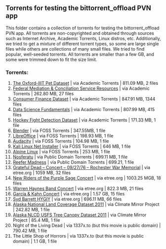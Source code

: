 ## Torrents for testing the bittorrent_offload PVN app

This folder contains a collection of torrents for testing the bittorrent_offload PVN app. All torrents are non-copyrighted and obtained through sources such as Internet Archive, Academic Torrents, Linux distros, etc. Additionally, we tried to get a mixture of different torrent types, so some are large single files while others are collections of many small files. We tried to find popular, well-seeded torrents. All torrents are smaller than a few GB, and some were trimmed down to fit the size limit.

### Torrents:
1. [The Oxford-IIIT Pet Dataset](https://academictorrents.com/details/b18bbd9ba03d50b0f7f479acc9f4228a408cecc1) | via Academic Torrents | 811.09 MB, 2 files
2. [Federal Mediation & Conciliation Service Resources](https://academictorrents.com/details/28c5b5ac7fa2c6800d3e948bd3b4ee3781764cca) | via Academic Torrents | 262.80 MB, 27 files
3. [Consumer Finance Dataset](https://academictorrents.com/details/936297ea088331f08bc7cb3ac144d94ef8ce8dd8) | via Academic Torrents | 847.91 MB, 1344 files
4. [Data Science Fundamentals](https://academictorrents.com/details/bdc0bb1499b1992a5488b4bbcfc9288c30793c08) | via Academic Torrents | 807.99 MB, 415 files
5. [Hockey Fight Detection Dataset](https://academictorrents.com/details/38d9ed996a5a75a039b84cf8a137be794e7cee89) | via Academic Torrents | 171.33 MB, 1 file
6. [Blender](https://fosstorrents.com/softwares/blender/) | via FOSS Torrents | 347.55MB, 1 file
7. [LibreOffice](https://fosstorrents.com/softwares/libre-office/) | via FOSS Torrents | 198.93 MB, 1 file
8. [Audacity](https://fosstorrents.com/softwares/audio/audacity/) | via FOSS Torrents | 104.98 MB, 1 file
9. [Kali Linux Net Installer](https://fosstorrents.com/distributions/kali-linux) | via FOSS Torrents | 646 MB, 1 file
10. [Alpine Linux](https://fosstorrents.com/distributions/alpine-linux) | via FOSS Torrents | 253 MB, 1 file
11. [Nosferatu](https://www.publicdomaintorrents.info/nshowmovie.html?rstitle=Nosferatu) | via Public Domain Torrents | 699.11 MB, 1 file
12. [Reefer Madness](https://www.publicdomaintorrents.info/nshowmovie.html?movieid=570) | via Public Domain Torrents | 699.21, 1 file
13. [Grateful Dead – Concert – 09/27/76 – Rochester War Memorial](https://bt.etree.org/details.php?torrentId=623809) | via etree.org | 1059 MB, 32 files
14. [New Riders of the Purple Sage Concert](bt.etree.org/details.php?torrentId=624067) | via etree.org | 1003.25 MGB, 18 files
15. [Warren Haynes Band Concert](https://bt.etree.org/details.php?torrentId=624096) | via etree.org | 822.3 MB, 21 files
16. [Garcia & Kahn Concert](https://bt.etree.org/details.php?torrentId=624065) | via etree.org | 1.57 GB, 15 files
17. [Syd Barrett HYGIY](https://bt.etree.org/details.php?torrentId=623381) | via etree.org | 696.11 MB, 66 files
18. [Alaska National Land Coverage Dataset 2011](https://climate.daknob.net/) | via Climate Mirror Project | 242.82 MB, 1 file
19. [Alaska NLCD USFS Tree Canopy Dataset 2011](https://climate.daknob.net/) | via Climate Mirror Project | 85.4 MB, 1 file
20. Night of the Living Dead | via 1337x.to (but this movie is public domain) | 790.42 MB, 1 file
21. The Little Shop of Horrors | via 1337x.to (but this movie is public domain) | 1.1 GB, 1 file

